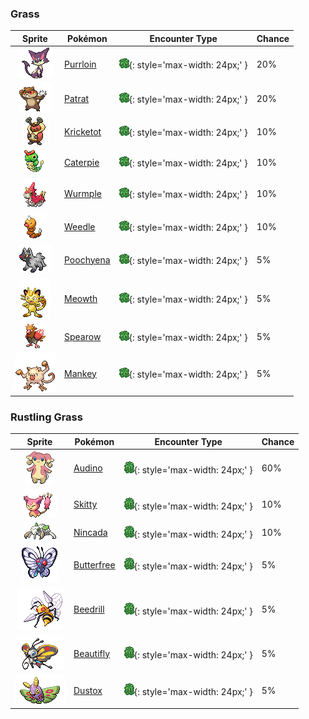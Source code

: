 

### Grass

| Sprite | Pokémon | Encounter Type | Chance |
| :---: | --- | :---: | --- |
| ![Purrloin](../../assets/sprites/purrloin/front.gif "Purrloin: Its cute act is a ruse. When victims let down their guard, they find their items taken. It attacks with sharp claws.") | [Purrloin](../../pokemon/purrloin.md/) | ![Grass](../../assets/encounter_types/grass.png){: style='max-width: 24px;' } | 20% |
| ![Patrat](../../assets/sprites/patrat/front.gif "Patrat: Extremely cautious, they take shifts to maintain a constant watch of their nest. They feel insecure without a lookout.") | [Patrat](../../pokemon/patrat.md/) | ![Grass](../../assets/encounter_types/grass.png){: style='max-width: 24px;' } | 20% |
| ![Kricketot](../../assets/sprites/kricketot/front.gif "Kricketot: Its legs are short. Whenever it stumbles, its stiff antennae clack with a xylophone-like sound.") | [Kricketot](../../pokemon/kricketot.md/) | ![Grass](../../assets/encounter_types/grass.png){: style='max-width: 24px;' } | 10% |
| ![Caterpie](../../assets/sprites/caterpie/front.gif "Caterpie: It releases a stench from its red antenna to repel enemies. It grows by molting repeatedly.") | [Caterpie](../../pokemon/caterpie.md/) | ![Grass](../../assets/encounter_types/grass.png){: style='max-width: 24px;' } | 10% |
| ![Wurmple](../../assets/sprites/wurmple/front.gif "Wurmple: Often targeted by bird Pokémon, it desperately resists by releasing poison from its tail spikes.") | [Wurmple](../../pokemon/wurmple.md/) | ![Grass](../../assets/encounter_types/grass.png){: style='max-width: 24px;' } | 10% |
| ![Weedle](../../assets/sprites/weedle/front.gif "Weedle: It eats its weight in leaves every day. It fends off attackers with the needle on its head.") | [Weedle](../../pokemon/weedle.md/) | ![Grass](../../assets/encounter_types/grass.png){: style='max-width: 24px;' } | 10% |
| ![Poochyena](../../assets/sprites/poochyena/front.gif "Poochyena: A Pokémon with a persistent nature, it chases its chosen prey until the prey becomes exhausted.") | [Poochyena](../../pokemon/poochyena.md/) | ![Grass](../../assets/encounter_types/grass.png){: style='max-width: 24px;' } | 5% |
| ![Meowth](../../assets/sprites/meowth/front.gif "Meowth: It is nocturnal in nature. If it spots something shiny, its eyes glitter brightly.") | [Meowth](../../pokemon/meowth.md/) | ![Grass](../../assets/encounter_types/grass.png){: style='max-width: 24px;' } | 5% |
| ![Spearow](../../assets/sprites/spearow/front.gif "Spearow: It flaps its small wings busily to fly. Using its beak, it searches in grass for prey.") | [Spearow](../../pokemon/spearow.md/) | ![Grass](../../assets/encounter_types/grass.png){: style='max-width: 24px;' } | 5% |
| ![Mankey](../../assets/sprites/mankey/front.gif "Mankey: It lives in treetop colonies. If one becomes enraged, the whole colony rampages for no reason.") | [Mankey](../../pokemon/mankey.md/) | ![Grass](../../assets/encounter_types/grass.png){: style='max-width: 24px;' } | 5%

### Rustling Grass

| Sprite | Pokémon | Encounter Type | Chance |
| :---: | --- | :---: | --- |
| ![Audino](../../assets/sprites/audino/front.gif "Audino: Its auditory sense is astounding. It has a radarlike ability to understand its surroundings through slight sounds.") | [Audino](../../pokemon/audino.md/) | ![Rustling Grass](../../assets/encounter_types/rustling_grass.png){: style='max-width: 24px;' } | 60% |
| ![Skitty](../../assets/sprites/skitty/front.gif "Skitty: It can’t stop itself from chasing moving things, and it runs in a circle, chasing its own tail.") | [Skitty](../../pokemon/skitty.md/) | ![Rustling Grass](../../assets/encounter_types/rustling_grass.png){: style='max-width: 24px;' } | 10% |
| ![Nincada](../../assets/sprites/nincada/front.gif "Nincada: It grows underground, sensing its surroundings using antennae instead of its virtually blind eyes.") | [Nincada](../../pokemon/nincada.md/) | ![Rustling Grass](../../assets/encounter_types/rustling_grass.png){: style='max-width: 24px;' } | 10% |
| ![Butterfree](../../assets/sprites/butterfree/front.gif "Butterfree: It loves the honey of flowers and can locate flower patches that have even tiny amounts of pollen.") | [Butterfree](../../pokemon/butterfree.md/) | ![Rustling Grass](../../assets/encounter_types/rustling_grass.png){: style='max-width: 24px;' } | 5% |
| ![Beedrill](../../assets/sprites/beedrill/front.gif "Beedrill: Its best attack involves flying around at high speed, striking with poison needles, then flying off.") | [Beedrill](../../pokemon/beedrill.md/) | ![Rustling Grass](../../assets/encounter_types/rustling_grass.png){: style='max-width: 24px;' } | 5% |
| ![Beautifly](../../assets/sprites/beautifly/front.gif "Beautifly: Despite its looks, it is aggressive. It jabs with its long, thin mouth if disturbed while collecting pollen.") | [Beautifly](../../pokemon/beautifly.md/) | ![Rustling Grass](../../assets/encounter_types/rustling_grass.png){: style='max-width: 24px;' } | 5% |
| ![Dustox](../../assets/sprites/dustox/front.gif "Dustox: Toxic powder is scattered with each flap. At night, it is known to strip leaves off trees lining boulevards.") | [Dustox](../../pokemon/dustox.md/) | ![Rustling Grass](../../assets/encounter_types/rustling_grass.png){: style='max-width: 24px;' } | 5% |
